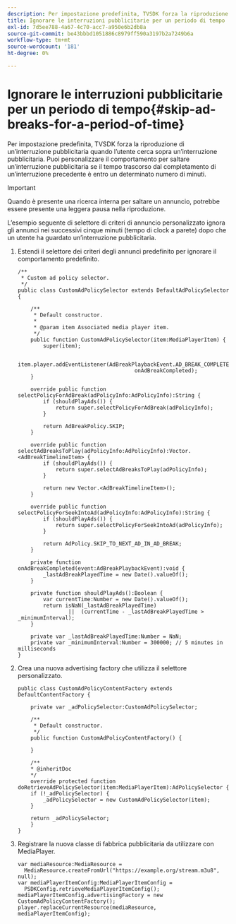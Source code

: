 ```yaml
---
description: Per impostazione predefinita, TVSDK forza la riproduzione di un’interruzione pubblicitaria quando l’utente cerca sopra un’interruzione pubblicitaria. Puoi personalizzare il comportamento per saltare un’interruzione pubblicitaria se il tempo trascorso dal completamento di un’interruzione precedente è entro un determinato numero di minuti.
title: Ignorare le interruzioni pubblicitarie per un periodo di tempo
exl-id: 7d5ee788-4a67-4c70-acc7-a950e6b2db8a
source-git-commit: be43bbbd1051886c8979ff590a3197b2a7249b6a
workflow-type: tm+mt
source-wordcount: '181'
ht-degree: 0%

---
```


# Ignorare le interruzioni pubblicitarie per un periodo di tempo{#skip-ad-breaks-for-a-period-of-time}

Per impostazione predefinita, TVSDK forza la riproduzione di un’interruzione pubblicitaria quando l’utente cerca sopra un’interruzione pubblicitaria. Puoi personalizzare il comportamento per saltare un’interruzione pubblicitaria se il tempo trascorso dal completamento di un’interruzione precedente è entro un determinato numero di minuti.

>[!IMPORTANT]
>
>Quando è presente una ricerca interna per saltare un annuncio, potrebbe essere presente una leggera pausa nella riproduzione.

L’esempio seguente di selettore di criteri di annuncio personalizzato ignora gli annunci nei successivi cinque minuti (tempo di clock a parete) dopo che un utente ha guardato un’interruzione pubblicitaria.

1. Estendi il selettore dei criteri degli annunci predefinito per ignorare il comportamento predefinito.

   ```
   /** 
    * Custom ad policy selector. 
    */ 
   public class CustomAdPolicySelector extends DefaultAdPolicySelector { 
   
       /** 
        * Default constructor. 
        * 
        * @param item Associated media player item. 
        */ 
       public function CustomAdPolicySelector(item:MediaPlayerItem) { 
           super(item); 
   
           item.player.addEventListener(AdBreakPlaybackEvent.AD_BREAK_COMPLETED,  
                                        onAdBreakCompleted); 
       } 
   
       override public function selectPolicyForAdBreak(adPolicyInfo:AdPolicyInfo):String { 
           if (shouldPlayAds()) { 
               return super.selectPolicyForAdBreak(adPolicyInfo); 
           } 
   
           return AdBreakPolicy.SKIP; 
       } 
   
       override public function selectAdBreaksToPlay(adPolicyInfo:AdPolicyInfo):Vector.<AdBreakTimelineItem> { 
           if (shouldPlayAds()) { 
               return super.selectAdBreaksToPlay(adPolicyInfo); 
           } 
   
           return new Vector.<AdBreakTimelineItem>(); 
       } 
   
       override public function selectPolicyForSeekIntoAd(adPolicyInfo:AdPolicyInfo):String { 
           if (shouldPlayAds()) { 
               return super.selectPolicyForSeekIntoAd(adPolicyInfo); 
           } 
   
           return AdPolicy.SKIP_TO_NEXT_AD_IN_AD_BREAK; 
       } 
   
       private function onAdBreakCompleted(event:AdBreakPlaybackEvent):void { 
           _lastAdBreakPlayedTime = new Date().valueOf(); 
       } 
   
       private function shouldPlayAds():Boolean { 
           var currentTime:Number = new Date().valueOf(); 
           return isNaN(_lastAdBreakPlayedTime) 
                   ||  (currentTime - _lastAdBreakPlayedTime > _minimumInterval); 
       } 
   
       private var _lastAdBreakPlayedTime:Number = NaN; 
       private var _minimumInterval:Number = 300000; // 5 minutes in milliseconds 
   }
   ```

1. Crea una nuova advertising factory che utilizza il selettore personalizzato.

   ```
   public class CustomAdPolicyContentFactory extends DefaultContentFactory { 
   
       private var _adPolicySelector:CustomAdPolicySelector; 
   
       /** 
        * Default constructor. 
        */ 
       public function CustomAdPolicyContentFactory() { 
   
       } 
   
       /** 
       * @inheritDoc 
       */ 
       override protected function doRetrieveAdPolicySelector(item:MediaPlayerItem):AdPolicySelector { 
       if (!_adPolicySelector) { 
           _adPolicySelector = new CustomAdPolicySelector(item); 
       } 
   
       return _adPolicySelector; 
       } 
   }
   ```

1. Registrare la nuova classe di fabbrica pubblicitaria da utilizzare con MediaPlayer.

   ```
   var mediaResource:MediaResource =  
     MediaResource.createFromUrl("https://example.org/stream.m3u8", null); 
   var mediaPlayerItemConfig:MediaPlayerItemConfig =  
     PSDKConfig.retrieveMediaPlayerItemConfig(); 
   mediaPlayerItemConfig.advertisingFactory = new CustomAdPolicyContentFactory(); 
   player.replaceCurrentResource(mediaResource, mediaPlayerItemConfig);
   ```
